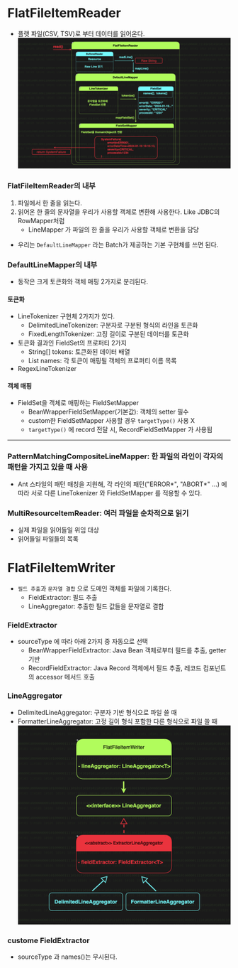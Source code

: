 # FlatFileItemReader
- 플랫 파일(CSV, TSV)로 부터 데이터를 읽어온다.
  ![img.png](reader/img.png)

### FlatFileItemReader의 내부
1. 파일에서 한 줄을 읽는다.
2. 읽어온 한 줄의 문자열을 우리가 사용할 객체로 변환해 사용한다. Like JDBC의 RowMapper처럼
   - LineMapper 가 파일의 한 줄을 우리가 사용할 객체로 변환을 담당
- 우리는 `DefaultLineMapper` 라는 Batch가 제공하는 기본 구현체를 쓰면 된다.

### DefaultLineMapper의 내부
- 동작은 크게 토큰화와 객체 매핑 2가지로 분리된다. 

#### 토큰화
- LineTokenizer 구현체 2가지가 있다.
  - DelimitedLineTokenizer: 구분자로 구분된 형식의 라인을 토큰화
  - FixedLengthTokenizer: 고징 길이로 구분된 데이터를 토큰화
- 토큰화 결과인 FieldSet의 프로퍼티 2가지
  - String[] tokens: 토큰화된 데이터 배열
  - List<String> names: 각 토큰이 매핑될 객체의 프로퍼티 이름 목록
- RegexLineTokenizer

#### 객체 매핑
- FieldSet을 객체로 매핑하는 FieldSetMapper
  - BeanWrapperFieldSetMapper(기본값): 객체의 setter 필수
  - custom한 FieldSetMapper 사용할 경우 `targetType()` 사용 X
  - `targetType()` 에 record 전달 시, RecordFieldSetMapper 가 사용됨
---

### PatternMatchingCompositeLineMapper: 한 파일의 라인이 각자의 패턴을 가지고 있을 때 사용 
- Ant 스타일의 패턴 매칭을 지원해, 각 라인의 패턴("ERROR*", "ABORT*" ...) 에 따라 서로 다른 
LineTokenizer 와 FieldSetMapper 를 적용할 수 있다.

### MultiResourceItemReader: 여러 파일을 순차적으로 읽기
- 실제 파일을 읽어들일 위임 대상
- 읽어들일 파일들의 목록

# FlatFileItemWriter
- `필드 추출`과 `문자열 결합` 으로 도메인 객체를 파일에 기록한다.
  - FieldExtractor: 필드 추출
  - LineAggregator: 추출한 필드 값들을 문자열로 결합

### FieldExtractor
- sourceType 에 따라 아래 2가지 중 자동으로 선택
  - BeanWrapperFieldExtractor: Java Bean 객체로부터 필드를 추출, getter 기반
  - RecordFieldExtractor: Java Record 객체에서 필드 추출, 레코드 컴포넌트의 accessor 메서드 호출

### LineAggregator
- DelimitedLineAggregator: 구분자 기반 형식으로 파일 쓸 때
- FormatterLineAggregator: 고정 길이 형식 포함한 다른 형식으로 파일 쓸 때
![img.png](writer/img.png)

### custome FieldExtractor
- sourceType 과 names()는 무시된다.
